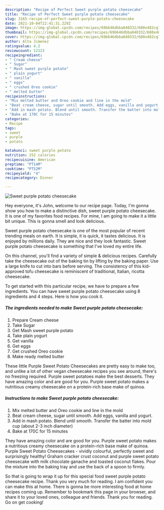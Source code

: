 ```yaml
---
description: "Recipe of Perfect Sweet purple potato cheesecake"
title: "Recipe of Perfect Sweet purple potato cheesecake"
slug: 3165-recipe-of-perfect-sweet-purple-potato-cheesecake
date: 2021-10-04T22:41:31.229Z
image: https://img-global.cpcdn.com/recipes/69b646dbba840332/680x482cq70/sweet-purple-potato-cheesecake-recipe-main-photo.jpg
thumbnail: https://img-global.cpcdn.com/recipes/69b646dbba840332/680x482cq70/sweet-purple-potato-cheesecake-recipe-main-photo.jpg
cover: https://img-global.cpcdn.com/recipes/69b646dbba840332/680x482cq70/sweet-purple-potato-cheesecake-recipe-main-photo.jpg
author: Alta Jimenez
ratingvalue: 4.2
reviewcount: 12123
recipeingredient:
- " Cream cheese"
- " Sugar"
- " Mash sweet purple potato"
- " plain yogurt"
- " vanilla"
- " eggs"
- " crushed Oreo cookie"
- " melted butter"
recipeinstructions:
- "Mix melted butter and Oreo cookie and line in the mold"
- "Beat cream cheese, sugar until smooth. Add eggs, vanilla and yogurt."
- "Add in mash potato. Blend until smooth. Transfer the batter into mold cup (about 2-3 inch diameter)"
- "Bake at 170C for 15 minutes"
categories:
- Recipe
tags:
- sweet
- purple
- potato

katakunci: sweet purple potato 
nutrition: 252 calories
recipecuisine: American
preptime: "PT14M"
cooktime: "PT52M"
recipeyield: "4"
recipecategory: Dinner

---
```



![Sweet purple potato cheesecake](https://img-global.cpcdn.com/recipes/69b646dbba840332/680x482cq70/sweet-purple-potato-cheesecake-recipe-main-photo.jpg)

Hey everyone, it's John, welcome to our recipe page. Today, I'm gonna show you how to make a distinctive dish, sweet purple potato cheesecake. It is one of my favorites food recipes. For mine, I am going to make it a little bit unique. This is gonna smell and look delicious.

Sweet purple potato cheesecake is one of the most popular of recent trending meals on earth. It is simple, it is quick, it tastes delicious. It is enjoyed by millions daily. They are nice and they look fantastic. Sweet purple potato cheesecake is something that I've loved my entire life.

On this channel, you&#39;ll find a variety of simple &amp; delicious recipes. Carefully take the cheesecake out of the baking tin by lifting by the baking paper. Use a large knife to cut into bars before serving. The consistency of this kid-approved tofu cheesecake is reminiscent of traditional, Italian, ricotta cheesecake.


To get started with this particular recipe, we have to prepare a few ingredients. You can have sweet purple potato cheesecake using 8 ingredients and 4 steps. Here is how you cook it.

<!--inarticleads1-->

##### The ingredients needed to make Sweet purple potato cheesecake:

1. Prepare  Cream cheese
1. Take  Sugar
1. Get  Mash sweet purple potato
1. Take  plain yogurt
1. Get  vanilla
1. Get  eggs
1. Get  crushed Oreo cookie
1. Make ready  melted butter


These little Purple Sweet Potato Cheesecakes are pretty easy to make too, and unlike a lot of other vegan cheesecake recipes you see around, there&#39;s no freezing required. Purple sweet potatoes make the best desserts. They have amazing color and are good for you. Purple sweet potato makes a nutritious creamy cheesecake on a protein-rich base make of quinoa. 

<!--inarticleads2-->

##### Instructions to make Sweet purple potato cheesecake:

1. Mix melted butter and Oreo cookie and line in the mold
1. Beat cream cheese, sugar until smooth. Add eggs, vanilla and yogurt.
1. Add in mash potato. Blend until smooth. Transfer the batter into mold cup (about 2-3 inch diameter)
1. Bake at 170C for 15 minutes


They have amazing color and are good for you. Purple sweet potato makes a nutritious creamy cheesecake on a protein-rich base make of quinoa. Purple Sweet Potato Cheesecakes - vividly colourful, perfectly sweet and surprisingly healthy! Graham cracker crust coconut and purple sweet potato cheesecake with milk chocolate ganache and toasted coconut flakes. Pour the mixture into the baking tray and use the back of a spoon to firmly. 

So that is going to wrap it up for this special food sweet purple potato cheesecake recipe. Thank you very much for reading. I am confident you can make this at home. There is gonna be more interesting food at home recipes coming up. Remember to bookmark this page in your browser, and share it to your loved ones, colleague and friends. Thank you for reading. Go on get cooking!
